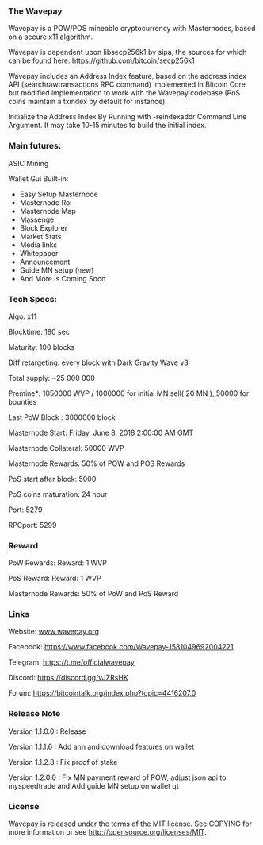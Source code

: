 
### The Wavepay

Wavepay is a POW/POS mineable cryptocurrency with Masternodes, based on a secure x11 algorithm.

Wavepay is dependent upon libsecp256k1 by sipa, the sources for which can be found here: https://github.com/bitcoin/secp256k1

Wavepay includes an Address Index feature, based on the address index API (searchrawtransactions RPC command) implemented in Bitcoin Core but modified implementation to work with the Wavepay codebase (PoS coins maintain a txindex by default for instance).

Initialize the Address Index By Running with -reindexaddr Command Line Argument. It may take 10-15 minutes to build the initial index.

### Main futures: 
ASIC Mining 

Wallet Gui Built-in:
- Easy Setup Masternode 
- Masternode Roi
- Masternode Map
- Massenge
- Block Explorer
- Market Stats
- Media links
- Whitepaper
- Announcement
- Guide MN setup (new)
- And More Is Coming Soon

### Tech Specs:

Algo: x11

Blocktime: 180 sec

Maturity: 100 blocks

Diff retargeting: every block with Dark Gravity Wave v3

Total supply: ~25 000 000

Premine*: 1050000 WVP / 1000000 for initial MN sell( 20 MN ), 50000 for bounties

Last PoW Block : 3000000 block

Masternode Start: Friday, June 8, 2018 2:00:00 AM GMT

Masternode Collateral: 50000 WVP 

Masternode Rewards: 50% of POW and POS Rewards 

PoS start after block: 5000

PoS coins maturation: 24 hour 

Port: 5279 

RPCport: 5299

### Reward
PoW Rewards: 
 Reward: 1 WVP
 
PoS Reward: 
 Reward: 1 WVP 

Masternode Rewards: 
50% of PoW and PoS Reward 

### Links

Website: www.wavepay.org

Facebook: https://www.facebook.com/Wavepay-1581049692004221

Telegram: https://t.me/officialwavepay

Discord:  https://discord.gg/vJZRsHK

Forum: https://bitcointalk.org/index.php?topic=4416207.0

### Release Note
Version 1.1.0.0 : Release 

Version 1.1.1.6 : Add ann and download features on wallet 

Version 1.1.2.8 : Fix proof of stake

Version 1.2.0.0 : Fix MN payment reward of POW, adjust json api to myspeedtrade and Add guide MN setup on wallet qt

### License

Wavepay is released under the terms of the MIT license. See COPYING for more information or see http://opensource.org/licenses/MIT.
